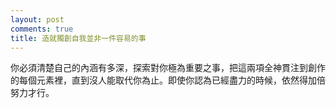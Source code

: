```yaml
---
layout: post
comments: true
title: 造就獨創自我並非一件容易的事
---
```




你必須清楚自己的內涵有多深，探索對你極為重要之事，把這兩項全神貫注到創作的每個元素裡，直到沒人能取代你為止。即使你認為已經盡力的時候，依然得加倍努力才行。

